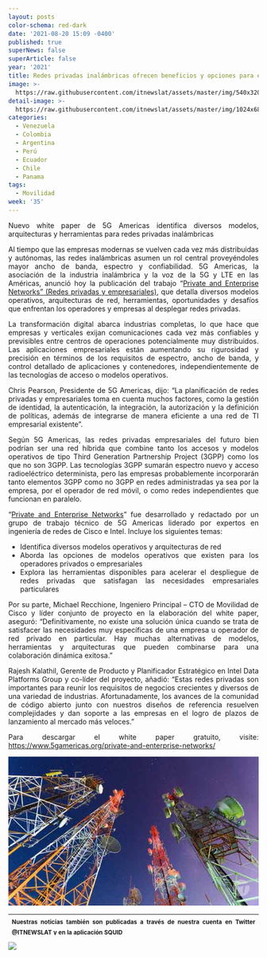 ```yaml
---
layout: posts
color-schema: red-dark
date: '2021-08-20 15:09 -0400'
published: true
superNews: false
superArticle: false
year: '2021'
title: Redes privadas inalámbricas ofrecen beneficios y opciones para empresas
image: >-
  https://raw.githubusercontent.com/itnewslat/assets/master/img/540x320/Antenas-Celular-p.jpg
detail-image: >-
  https://raw.githubusercontent.com/itnewslat/assets/master/img/1024x680/Antenas-Celular-g.jpg
categories:
  - Venezuela
  - Colombia
  - Argentina
  - Perú
  - Ecuador
  - Chile
  - Panama
tags:
  - Movilidad
week: '35'
---
```

<p style="text-align: justify;">Nuevo white paper de 5G Americas identifica diversos modelos, arquitecturas y herramientas para redes privadas inalámbricas</p>
<p style="text-align: justify;">Al tiempo que las empresas modernas se vuelven cada vez más distribuidas y autónomas, las redes inalámbricas asumen un rol central proveyéndoles mayor ancho de banda, espectro y confiabilidad. 5G Americas, la asociación de la industria inalámbrica y la voz de la 5G y LTE en las Américas, anunció hoy la publicación del trabajo “<a href="https://5gamericas.us10.list-manage.com/track/click?u=9da76cc577fd2f2315e16d8db&amp;id=811df1b583&amp;e=6794899ec1">Private and Enterprise Networks” (Redes privadas y empresariales)</a>, que detalla diversos modelos operativos, arquitecturas de red, herramientas, oportunidades y desafíos que enfrentan los operadores y empresas al desplegar redes privadas.</p>
<p style="text-align: justify;">La transformación digital abarca industrias completas, lo que hace que empresas y verticales exijan comunicaciones cada vez más confiables y previsibles entre centros de operaciones potencialmente muy distribuidos. Las aplicaciones empresariales están aumentando su rigurosidad y precisión en términos de los requisitos de espectro, ancho de banda, y control detallado de aplicaciones y contenedores, independientemente de las tecnologías de acceso o modelos operativos.</p>
<p style="text-align: justify;">Chris Pearson, Presidente de 5G Americas, dijo: “La planificación de redes privadas y empresariales toma en cuenta muchos factores, como la gestión de identidad, la autenticación, la integración, la autorización y la definición de políticas, además de integrarse de manera eficiente a una red de TI empresarial existente”.</p>
<p style="text-align: justify;">Según 5G Americas, las redes privadas empresariales del futuro bien podrían ser una red híbrida que combine tanto los accesos y modelos operativos de tipo Third Generation Partnership Project (3GPP) como los que no son 3GPP. Las tecnologías 3GPP sumarán espectro nuevo y acceso radioeléctrico determinista, pero las empresas probablemente incorporarán tanto elementos 3GPP como no 3GPP en redes administradas ya sea por la empresa, por el operador de red móvil, o como redes independientes que funcionan en paralelo.</p>
<p style="text-align: justify;">“<a href="https://5gamericas.us10.list-manage.com/track/click?u=9da76cc577fd2f2315e16d8db&amp;id=c24548cd35&amp;e=6794899ec1">Private and Enterprise Networks</a>” fue desarrollado y redactado por un grupo de trabajo técnico de 5G Americas liderado por expertos en ingeniería de redes de Cisco e Intel. Incluye los siguientes temas:</p>

<ul style="text-align: justify;">
	<li>Identifica diversos modelos operativos y arquitecturas de red</li>
	<li>Aborda las opciones de modelos operativos que existen para los operadores privados o empresariales</li>
	<li>Explora las herramientas disponibles para acelerar el despliegue de redes privadas que satisfagan las necesidades empresariales particulares</li>
</ul>
<p style="text-align: justify;">Por su parte, Michael Recchione, Ingeniero Principal – CTO de Movilidad de Cisco y líder conjunto de proyecto en la elaboración del white paper, aseguró: “Definitivamente, no existe una solución única cuando se trata de satisfacer las necesidades muy específicas de una empresa u operador de red privado en particular. Hay muchas alternativas de modelos, herramientas y arquitecturas que pueden combinarse para una colaboración dinámica exitosa.”</p>
<p style="text-align: justify;">Rajesh Kalathil, Gerente de Producto y Planificador Estratégico en Intel Data Platforms Group y co-líder del proyecto, añadió: “Estas redes privadas son importantes para reunir los requisitos de negocios crecientes y diversos de una variedad de industrias. Afortunadamente, los avances de la comunidad de código abierto junto con nuestros diseños de referencia resuelven complejidades y dan soporte a las empresas en el logro de plazos de lanzamiento al mercado más veloces.”</p>
<p style="text-align: justify;">Para descargar el white paper gratuito, visite: <a href="https://5gamericas.us10.list-manage.com/track/click?u=9da76cc577fd2f2315e16d8db&amp;id=5bad7c20e7&amp;e=6794899ec1">https://www.5gamericas.org/private-and-enterprise-networks/</a></p>

![](https://raw.githubusercontent.com/itnewslat/assets/master/img/540x320/Antenas-Celular-p.jpg)

<table style="height: 42px;" width="569">
<tbody>
<tr>
<td style="text-align: justify;"><sub><strong>Nuestras noticias también son publicadas a través de nuestra cuenta en Twitter <a href="https://twitter.com/itnewslat?lang=es">@ITNEWSLAT</a> y en la aplicación <a href="https://squidapp.co/en/">SQUID</a></strong></sub></td>
</tr>
</tbody>
</table>

<img src="https://tracker.metricool.com/c3po.jpg?hash=56f88a41e39ab42c063cc51676587a04"/>
